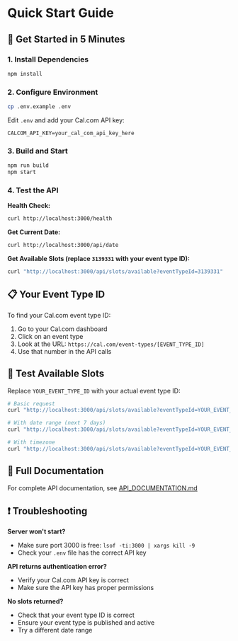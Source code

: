 # Quick Start Guide

## 🚀 Get Started in 5 Minutes

### 1. Install Dependencies

```bash
npm install
```

### 2. Configure Environment

```bash
cp .env.example .env
```

Edit `.env` and add your Cal.com API key:

```env
CALCOM_API_KEY=your_cal_com_api_key_here
```

### 3. Build and Start

```bash
npm run build
npm start
```

### 4. Test the API

**Health Check:**

```bash
curl http://localhost:3000/health
```

**Get Current Date:**

```bash
curl http://localhost:3000/api/date
```

**Get Available Slots (replace `3139331` with your event type ID):**

```bash
curl "http://localhost:3000/api/slots/available?eventTypeId=3139331"
```

## 📋 Your Event Type ID

To find your Cal.com event type ID:

1. Go to your Cal.com dashboard
2. Click on an event type
3. Look at the URL: `https://cal.com/event-types/[EVENT_TYPE_ID]`
4. Use that number in the API calls

## 🧪 Test Available Slots

Replace `YOUR_EVENT_TYPE_ID` with your actual event type ID:

```bash
# Basic request
curl "http://localhost:3000/api/slots/available?eventTypeId=YOUR_EVENT_TYPE_ID"

# With date range (next 7 days)
curl "http://localhost:3000/api/slots/available?eventTypeId=YOUR_EVENT_TYPE_ID&start=$(date -u +%Y-%m-%dT%H:%M:%SZ)&end=$(date -u -d '+7 days' +%Y-%m-%dT%H:%M:%SZ)"

# With timezone
curl "http://localhost:3000/api/slots/available?eventTypeId=YOUR_EVENT_TYPE_ID&timezone=America/New_York"
```

## 📖 Full Documentation

For complete API documentation, see [API_DOCUMENTATION.md](./API_DOCUMENTATION.md)

## ❗ Troubleshooting

**Server won't start?**

- Make sure port 3000 is free: `lsof -ti:3000 | xargs kill -9`
- Check your `.env` file has the correct API key

**API returns authentication error?**

- Verify your Cal.com API key is correct
- Make sure the API key has proper permissions

**No slots returned?**

- Check that your event type ID is correct
- Ensure your event type is published and active
- Try a different date range

